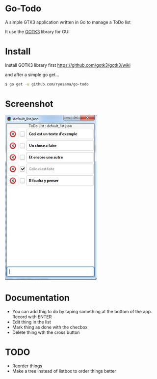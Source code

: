 Go-Todo
=======

A simple GTK3 application written in Go to manage a ToDo list

It use the [GOTK3](https://github.com/gotk3/gotk3) library for GUI

Install
=======

Install GOTK3 library first
https://github.com/gotk3/gotk3/wiki

and after a simple go get...

```bash
$ go get -u github.com/ryosama/go-todo
```

Screenshot
===========

![Screenshot](https://raw.githubusercontent.com/ryosama/go-todo/master/screenshot.jpg "Screenshot")


Documentation
=============

- You can add thig to do by taping something at the bottom of the app. Record with ENTER
- Edit thing in the list
- Mark thing as done with the checbox
- Delete thing wth the cross button

TODO
=============

- Reorder things
- Make a tree instead of listbox to order things better
